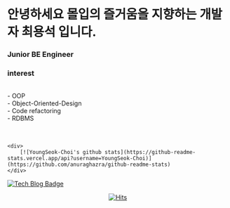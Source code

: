 <h1>안녕하세요 몰입의 즐거움을 지향하는 개발자 최용석 입니다.</h1>
<h3>Junior BE Engineer</h3>
<h3>interest</h3>
	<br>- OOP<br>
	- Object-Oriented-Design<br>
	- Code refactoring<br>
	- RDBMS<br><br><br>

	<div>
		[![YoungSeok-Choi's github stats](https://github-readme-stats.vercel.app/api?username=YoungSeok-Choi)](https://github.com/anuraghazra/github-readme-stats)
	</div>


[![Tech Blog Badge](http://img.shields.io/badge/-Tech%20blog-black?style=flat-square&logo=github&link=https://ys-log.tistory.com/)](https://ys-log.tistory.com/)
<!-- [![Linkedin Badge](https://img.shields.io/badge/-LinkedIn-blue?style=flat-square&logo=Linkedin&logoColor=white&link=https://www.linkedin.com/in/seong-yun-byeon-8183a8113/)](https://www.linkedin.com/in/seong-yun-byeon-8183a8113/) -->
	
  <div align=center>
	
  [![Hits](https://hits.seeyoufarm.com/api/count/incr/badge.svg?url=https%3A%2F%2Fgithub.com%2Fzzsza)](https://hits.seeyoufarm.com) 
	
  </div>

<!-- **YoungSeok-Choi/YoungSeok-Choi** is a ✨ _special_ ✨ repository because its `README.md` (this file) appears on your GitHub profile.

Here are some ideas to get you started:

- 🔭 I’m currently working on ...
- 🌱 I’m currently learning ...
- 👯 I’m looking to collaborate on ...
- 🤔 I’m looking for help with ...
- 💬 Ask me about ...
- 📫 How to reach me: ...
- 😄 Pronouns: ...
- ⚡ Fun fact: ...
 -->
